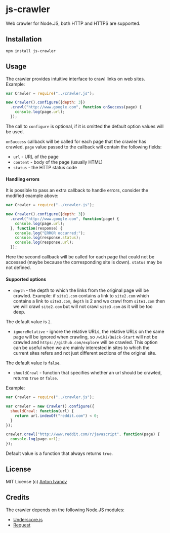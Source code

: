 js-crawler
==========

Web crawler for Node.JS, both HTTP and HTTPS are supported.

## Installation

```
npm install js-crawler
```

## Usage

The crawler provides intuitive interface to crawl links on web sites. Example:

```javascript
var Crawler = require("../crawler.js");

new Crawler().configure({depth: 3})
  .crawl("http://www.google.com", function onSuccess(page) {
    console.log(page.url);
  });
```

The call to `configure` is optional, if it is omitted the default option values will be used.

`onSuccess` callback will be called for each page that the crawler has crawled. `page` value passed to the callback will contain the following fields:

* `url` - URL of the page
* `content` - body of the page (usually HTML)
* `status` - the HTTP status code

#### Handling errors

It is possible to pass an extra callback to handle errors, consider the modified example above:

```javascript
var Crawler = require("../crawler.js");

new Crawler().configure({depth: 3})
  .crawl("http://www.google.com", function(page) {
    console.log(page.url);
  }, function(response) {
    console.log("ERROR occurred:");
    console.log(response.status);
    console.log(response.url);
  });
```

Here the second callback will be called for each page that could not be accessed (maybe because the corresponding site is down). `status` may be not defined.

#### Supported options

* `depth` - the depth to which the links from the original page will be crawled.
Example: if `site1.com` contains a link to `site2.com` which contains a link to `site3.com`, `depth` is 2 and we crawl from `site1.com` then we will crawl `site2.com` but will not crawl `site3.com` as it will be too deep. 

The default value is `2`.

* `ignoreRelative` - ignore the relative URLs, the relative URLs on the same page will be ignored when crawling, so `/wiki/Quick-Start` will not be crawled and `https://github.com/explore` will be crawled. This option can be useful when we are mainly interested in sites to which the current sites refers and not just different sections of the original site.

The default value is `false`.

* `shouldCrawl` - function that specifies whether an url should be crawled, returns `true` or `false`.

Example:

```javascript
var Crawler = require("../crawler.js");

var crawler = new Crawler().configure({
  shouldCrawl: function(url) {
    return url.indexOf("reddit.com") < 0;
  }
});

crawler.crawl("http://www.reddit.com/r/javascript", function(page) {
  console.log(page.url);
});
```

Default value is a function that always returns `true`.

## License

MIT License
(c) [Anton Ivanov](http://smthngsmwhr.wordpress.com/)

Credits
---------------

The crawler depends on the following Node.JS modules:

* [Underscore.js]
* [Request]

[Underscore.js]: http://underscorejs.org/
[Request]: https://github.com/mikeal/request